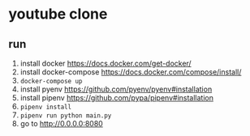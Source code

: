 # youtube clone

## run
1. install docker https://docs.docker.com/get-docker/
2. install docker-compose https://docs.docker.com/compose/install/
3. `docker-compose up`
4. install pyenv https://github.com/pyenv/pyenv#installation
5. install pipenv https://github.com/pypa/pipenv#installation
6. `pipenv install`
7. `pipenv run python main.py`
8. go to http://0.0.0.0:8080